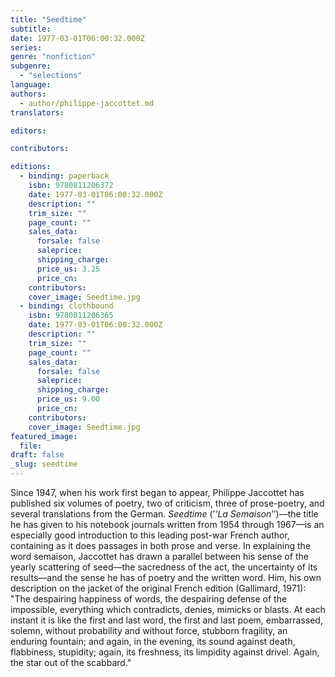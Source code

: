 ```yaml
---
title: "Seedtime"
subtitle:
date: 1977-03-01T06:00:32.000Z
series:
genre: "nonfiction"
subgenre:
  - "selections"
language:
authors:
  - author/philippe-jaccottet.md
translators:

editors:

contributors:

editions:
  - binding: paperback
    isbn: 9780811206372
    date: 1977-03-01T06:00:32.000Z
    description: ""
    trim_size: ""
    page_count: ""
    sales_data:
      forsale: false
      saleprice:
      shipping_charge:
      price_us: 3.25
      price_cn:
    contributors:
    cover_image: Seedtime.jpg
  - binding: clothbound
    isbn: 9780811206365
    date: 1977-03-01T06:00:32.000Z
    description: ""
    trim_size: ""
    page_count: ""
    sales_data:
      forsale: false
      saleprice:
      shipping_charge:
      price_us: 9.00
      price_cn:
    contributors:
    cover_image: Seedtime.jpg
featured_image:
  file:
draft: false
_slug: seedtime
---
```


Since 1947, when his work first began to appear, Philippe Jaccottet has published six volumes of poetry, two of criticism, three of prose-poetry, and several translations from the German. _Seedtime_ (’_’La Semaison_’’)––the title he has given to his notebook journals written from 1954 through 1967––is an especially good introduction to this leading post-war French author, containing as it does passages in both prose and verse. In explaining the word semaison, Jaccottet has drawn a parallel between his sense of the yearly scattering of seed––the sacredness of the act, the uncertainty of its results––and the sense he has of poetry and the written word. Him, his own description on the jacket of the original French edition (Gallimard, 1971): "The despairing happiness of words, the despairing defense of the impossible, everything which contradicts, denies, mimicks or blasts. At each instant it is like the first and last word, the first and last poem, embarrassed, solemn, without probability and without force, stubborn fragility, an enduring fountain; and again, in the evening, its sound against death, flabbiness, stupidity; again, its freshness, its limpidity against drivel. Again, the star out of the scabbard."

